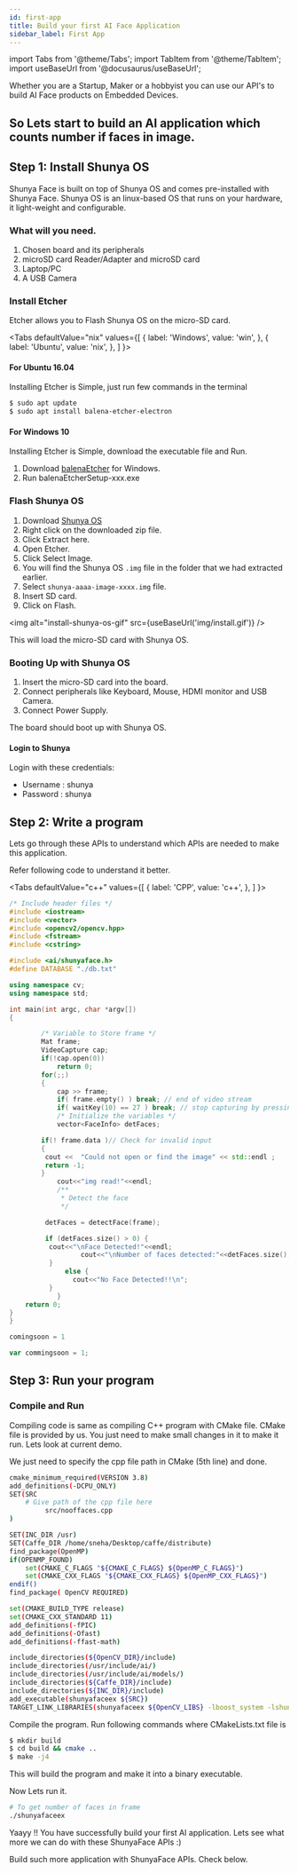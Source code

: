 ```yaml
---
id: first-app
title: Build your first AI Face Application
sidebar_label: First App
---
```


import Tabs from '@theme/Tabs';
import TabItem from '@theme/TabItem';
import useBaseUrl from '@docusaurus/useBaseUrl';


Whether you are a Startup, Maker or a hobbyist 
you can use our API's to build AI Face products on Embedded Devices.

## So Lets start to build an AI application which counts number if faces in image.

## Step 1: Install Shunya OS

Shunya Face is built on top of Shunya OS and comes pre-installed with Shunya Face. 
Shunya OS is an linux-based OS that runs on your hardware, it light-weight and configurable.

### What will you need. 
1. Chosen board and its peripherals
2. microSD card Reader/Adapter and microSD card  
3. Laptop/PC 
4. A USB Camera

### Install Etcher 

Etcher allows you to Flash Shunya OS on the micro-SD card.

<Tabs
  defaultValue="nix"
  values={[
    { label: 'Windows', value: 'win', },
    { label: 'Ubuntu', value: 'nix', },
  ]
}>


<TabItem value="nix">

#### For Ubuntu 16.04 

Installing Etcher is Simple, just run few commands in the terminal

```bash
$ sudo apt update
$ sudo apt install balena-etcher-electron
```

</TabItem>
<TabItem value="win">

#### For Windows 10

Installing Etcher is Simple, download the executable file and Run.

1. Download [balenaEtcher](https://www.balena.io/etcher/) for Windows. 
2. Run balenaEtcherSetup-xxx.exe

</TabItem>
</Tabs>

### Flash Shunya OS  

1. Download [Shunya OS](http://releases.shunyaos.org/interfaces-images/)
1. Right click on the downloaded zip file.
1. Click Extract here.
1. Open Etcher.
1. Click Select Image.
1. You will find the Shunya OS `.img` file in the folder that we had extracted earlier. 
1. Select `shunya-aaaa-image-xxxx.img` file.
1. Insert SD card.
1. Click on Flash. 

<img alt="install-shunya-os-gif" src={useBaseUrl('img/install.gif')} />

This will load the micro-SD card with Shunya OS.

### Booting Up with Shunya OS 
1. Insert the micro-SD card into the board. 
1. Connect peripherals like Keyboard, Mouse, HDMI monitor and USB Camera. 
1. Connect Power Supply. 

The board should boot up with Shunya OS.

#### Login to Shunya
Login with these credentials:

- Username : shunya
- Password : shunya 

## Step 2: Write a program

Lets go through these APIs to understand which APIs are needed to make this
application.


Refer following code to understand it better.

<Tabs
  defaultValue="c++"
  values={[
    { label: 'CPP', value: 'c++', },
  ]
}>

<TabItem value="c++">

```cpp
/* Include header files */
#include <iostream>
#include <vector>
#include <opencv2/opencv.hpp>
#include <fstream>
#include <cstring>

#include <ai/shunyaface.h>
#define DATABASE "./db.txt" 

using namespace cv;
using namespace std;

int main(int argc, char *argv[])
{

        /* Variable to Store frame */
        Mat frame;
        VideoCapture cap;
        if(!cap.open(0))
            return 0;
        for(;;)
        {
            cap >> frame;
            if( frame.empty() ) break; // end of video stream
            if( waitKey(10) == 27 ) break; // stop capturing by pressing ESC 
            /* Initialize the variables */
            vector<FaceInfo> detFaces;

	    if(! frame.data )// Check for invalid input
	    {
		 cout <<  "Could not open or find the image" << std::endl ;
		 return -1;
	    }
            cout<<"img read!"<<endl;  
            /**
             * Detect the face 
             */

	     detFaces = detectFace(frame);

	     if (detFaces.size() > 0) {
		  cout<<"\nFace Detected!"<<endl;
                  cout<<"\nNumber of faces detected:"<<detFaces.size();
	      }
              else {
                cout<<"No Face Detected!!\n";       
	      }
            }
	return 0;
}
}
```

</TabItem>
<TabItem value="py">

```py
comingsoon = 1
```

</TabItem>
<TabItem value="js">

```js
var commingsoon = 1;
```

</TabItem>
</Tabs>

## Step 3: Run your program 

### Compile and Run

Compiling code is same as compiling C++ program with CMake file. CMake file is provided by us. 
You just need to make small changes in it to make it run. Lets look at current demo. 

We just need to specify the cpp file path in CMake (5th line) and done.
```sh
cmake_minimum_required(VERSION 3.8)
add_definitions(-DCPU_ONLY)
SET(SRC
	# Give path of the cpp file here 
         src/nooffaces.cpp
)

SET(INC_DIR /usr)
SET(Caffe_DIR /home/sneha/Desktop/caffe/distribute)
find_package(OpenMP)
if(OPENMP_FOUND)
	set(CMAKE_C_FLAGS "${CMAKE_C_FLAGS} ${OpenMP_C_FLAGS}")
	set(CMAKE_CXX_FLAGS "${CMAKE_CXX_FLAGS} ${OpenMP_CXX_FLAGS}")
endif()
find_package( OpenCV REQUIRED)

set(CMAKE_BUILD_TYPE release)
set(CMAKE_CXX_STANDARD 11)
add_definitions(-fPIC)
add_definitions(-Ofast)
add_definitions(-ffast-math)

include_directories(${OpenCV_DIR}/include)
include_directories(/usr/include/ai/)
include_directories(/usr/include/ai/models/)
include_directories(${Caffe_DIR}/include)
include_directories(${INC_DIR}/include)
add_executable(shunyafaceex ${SRC})
TARGET_LINK_LIBRARIES(shunyafaceex ${OpenCV_LIBS} -lboost_system -lshunyaface)
```

Compile the program. Run following commands where CMakeLists.txt file is
```bash
$ mkdir build
$ cd build && cmake ..
$ make -j4  
```
This will build the program and make it into a binary executable.

Now Lets run it.
```sh
# To get number of faces in frame
./shunyafaceex
```

Yaayy !! You have successfully build your first AI application. Lets see what more we can
do with these ShunyaFace APIs :)

Build such more application with ShunyaFace APIs. Check below.
